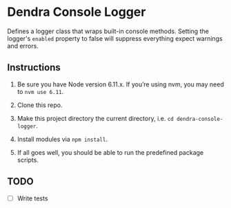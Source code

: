 # Dendra Console Logger

Defines a logger class that wraps built-in console methods. Setting the logger's `enabled` property to false will suppress everything expect warnings and errors.


## Instructions

1. Be sure you have Node version 6.11.x. If you’re using nvm, you may need to `nvm use 6.11`.

2. Clone this repo.

3. Make this project directory the current directory, i.e. `cd dendra-console-logger`.

4. Install modules via `npm install`.

5. If all goes well, you should be able to run the predefined package scripts.


## TODO

- [ ] Write tests
